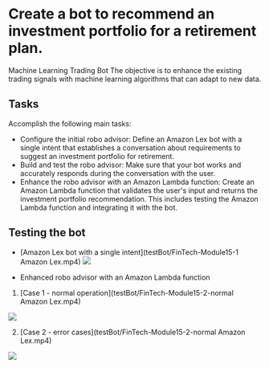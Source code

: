 # Create a bot to recommend an investment portfolio for a retirement plan.
Machine Learning Trading Bot
The objective is to enhance the existing trading signals with machine learning algorithms that can adapt to new data.

## Tasks
Accomplish the following main tasks:
- Configure the initial robo advisor: Define an Amazon Lex bot with a single intent that establishes a conversation about requirements to suggest an investment portfolio for retirement.
- Build and test the robo advisor: Make sure that your bot works and accurately responds during the conversation with the user.
- Enhance the robo advisor with an Amazon Lambda function: Create an Amazon Lambda function that validates the user's input and returns the investment portfolio recommendation. This includes testing the Amazon Lambda function and integrating it with the bot.

## Testing the bot
- [Amazon Lex bot with a single intent](testBot/FinTech-Module15-1 Amazon Lex.mp4)
  <img src="testBot/FinTech-Module15-1 Amazon Lex.mp4">

- Enhanced robo advisor with an Amazon Lambda function
1. [Case 1 - normal operation](testBot/FinTech-Module15-2-normal Amazon Lex.mp4)
  <img src="testBot/FinTech-Module15-2-normal Amazon Lex.mp4">

2. [Case 2 - error cases](testBot/FinTech-Module15-2-normal Amazon Lex.mp4)
 <img src="testBot/FinTech-Module15-2-errorCases Amazon Lex.mp4">
